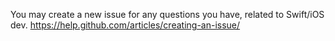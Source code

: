You may create a new issue for any questions you have, related to Swift/iOS dev. 
https://help.github.com/articles/creating-an-issue/
